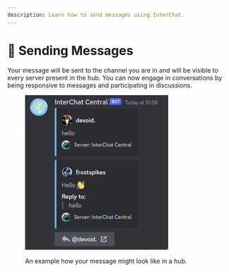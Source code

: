 ```yaml
---
description: Learn how to send messages using InterChat.
---
```


# 💬 Sending Messages

Your message will be sent to the channel you are in and will be visible to every server present in the hub. You can now engage in conversations by being responsive to messages and participating in discussions.

<figure><img src="../.gitbook/assets/MessageExample.png" alt=""><figcaption><p>An example how your message might look like in a hub.</p></figcaption></figure>
